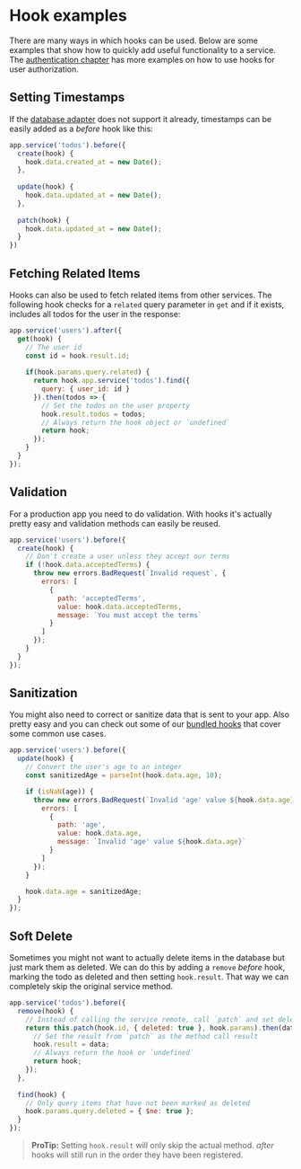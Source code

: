 # Hook examples

There are many ways in which hooks can be used. Below are some examples that show how to quickly add useful functionality to a service. The [authentication chapter](../authentication/readme.md) has more examples on how to use hooks for user authorization.

## Setting Timestamps

If the [database adapter](../databases/readme.md) does not support it already, timestamps can be easily added as a *before* hook like this:

```js
app.service('todos').before({
  create(hook) {
    hook.data.created_at = new Date();
  },
  
  update(hook) {
    hook.data.updated_at = new Date();
  },
  
  patch(hook) {
    hook.data.updated_at = new Date();
  }
})
```

## Fetching Related Items

Hooks can also be used to fetch related items from other services. The following hook checks for a `related` query parameter in `get` and if it exists, includes all todos for the user in the response:

```js
app.service('users').after({
  get(hook) {
    // The user id
    const id = hook.result.id;
    
    if(hook.params.query.related) {
      return hook.app.service('todos').find({
        query: { user_id: id }
      }).then(todos => {
        // Set the todos on the user property
        hook.result.todos = todos;
        // Always return the hook object or `undefined`
        return hook;
      });
    }
  }
});
```

## Validation

For a production app you need to do validation. With hooks it's actually pretty easy and validation methods can easily be reused.

```js
app.service('users').before({
  create(hook) {
    // Don't create a user unless they accept our terms
    if (!hook.data.acceptedTerms) {
      throw new errors.BadRequest(`Invalid request`, {
        errors: [
          {
            path: 'acceptedTerms',
            value: hook.data.acceptedTerms,
            message: `You must accept the terms`
          }
        ]
      });
    }
  }
});

```

## Sanitization

You might also need to correct or sanitize data that is sent to your app. Also pretty easy and you can check out some of our [bundled hooks](./bundled.md) that cover some common use cases.

```js
app.service('users').before({
  update(hook) {
    // Convert the user's age to an integer
    const sanitizedAge = parseInt(hook.data.age, 10);

    if (isNaN(age)) {
      throw new errors.BadRequest(`Invalid 'age' value ${hook.data.age}`, {
        errors: [
          {
            path: 'age',
            value: hook.data.age,
            message: `Invalid 'age' value ${hook.data.age}`
          }
        ]
      });
    }

    hook.data.age = sanitizedAge;
  }
});

```

## Soft Delete

Sometimes you might not want to actually delete items in the database but just mark them as deleted. We can do this by adding a `remove` *before* hook, marking the todo as deleted and then setting `hook.result`. That way we can completely skip the original service method.

```js
app.service('todos').before({
  remove(hook) {
    // Instead of calling the service remote, call `patch` and set deleted to `true`
    return this.patch(hook.id, { deleted: true }, hook.params).then(data => {
      // Set the result from `patch` as the method call result
      hook.result = data;
      // Always return the hook or `undefined`
      return hook;
    });
  },
  
  find(hook) {
    // Only query items that have not been marked as deleted
    hook.params.query.deleted = { $ne: true };
  }
});
```

> **ProTip:** Setting `hook.result` will only skip the actual method. _after_ hooks will still run in the order they have been registered.
